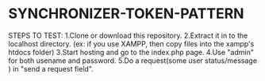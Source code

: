 # SYNCHRONIZER-TOKEN-PATTERN
 
STEPS TO TEST: 
1.Clone or download this repository. 
2.Extract it in to the localhost directory. (ex: if you use XAMPP, then copy files into the xampp's htdocs folder)
3.Start hosting and go to the index.php page. 
4.Use "admin" for both usename and password.
5.Do a request(some user status/message ) in "send a request field".
